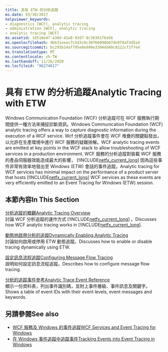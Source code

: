 ```yaml
---
title: 具有 ETW 的分析追蹤
ms.date: 03/30/2017
helpviewer_keywords:
- diagnostics [WCF], analytic tracing
- administration [WCF], analytic tracing
- analytic tracing [WCF]
ms.assetid: 1d518e47-a38d-41e8-93d7-8c3b361f6a56
ms.openlocfilehash: 4bb31eeac7c5d3c8c30f66090b07de9f8af4d5a4
ms.sourcegitcommit: bc293b14af795e0e999e3304dd40c0222cf2ffe4
ms.translationtype: MT
ms.contentlocale: zh-TW
ms.lasthandoff: 11/26/2020
ms.locfileid: "96274617"
---
```

# <a name="analytic-tracing-with-etw"></a><span data-ttu-id="72b98-102">具有 ETW 的分析追蹤</span><span class="sxs-lookup"><span data-stu-id="72b98-102">Analytic Tracing with ETW</span></span>

<span data-ttu-id="72b98-103">Windows Communication Foundation (WCF) 分析追蹤可在 WCF 服務執行期間提供一種方法來捕捉診斷資訊。</span><span class="sxs-lookup"><span data-stu-id="72b98-103">Windows Communication Foundation (WCF) analytic tracing offers a way to capture diagnostic information during the execution of a WCF service.</span></span> <span data-ttu-id="72b98-104">Wcf 分析追蹤事件會在 WCF 堆疊的關鍵點發出，以允許在生產環境中進行 WCF 服務的疑難排解。</span><span class="sxs-lookup"><span data-stu-id="72b98-104">WCF analytic tracing events are emitted at key points in the WCF stack to allow troubleshooting of WCF services in a production environment.</span></span> <span data-ttu-id="72b98-105">WCF 服務的分析追蹤對裝載 WCF 服務的產品伺服器效能造成最大的影響， [!INCLUDE[netfx_current_long](../../../../../includes/netfx-current-long-md.md)] 因為這些事件非常有效率地發出至 Windows (ETW) 會話的事件追蹤。</span><span class="sxs-lookup"><span data-stu-id="72b98-105">Analytic tracing for WCF services has minimal impact on the performance of a product server that hosts [!INCLUDE[netfx_current_long](../../../../../includes/netfx-current-long-md.md)] WCF services as these events are very efficiently emitted to an Event Tracing for Windows (ETW) session.</span></span>  
  
## <a name="in-this-section"></a><span data-ttu-id="72b98-106">本節內容</span><span class="sxs-lookup"><span data-stu-id="72b98-106">In This Section</span></span>  

 [<span data-ttu-id="72b98-107">分析追蹤的概觀</span><span class="sxs-lookup"><span data-stu-id="72b98-107">Analytic Tracing Overview</span></span>](analytic-tracing-overview.md)  
 <span data-ttu-id="72b98-108">討論 WCF 分析追蹤的運作方式 [!INCLUDE[netfx_current_long](../../../../../includes/netfx-current-long-md.md)] 。</span><span class="sxs-lookup"><span data-stu-id="72b98-108">Discusses how WCF analytic tracing works in [!INCLUDE[netfx_current_long](../../../../../includes/netfx-current-long-md.md)].</span></span>  
  
 [<span data-ttu-id="72b98-109">動態地啟用分析的追蹤</span><span class="sxs-lookup"><span data-stu-id="72b98-109">Dynamically Enabling Analytic Tracing</span></span>](dynamically-enabling-analytic-tracing.md)  
 <span data-ttu-id="72b98-110">討論如何啟用或停用 ETW 動態追蹤。</span><span class="sxs-lookup"><span data-stu-id="72b98-110">Discusses how to enable or disable tracing dynamically using ETW.</span></span>  
  
 [<span data-ttu-id="72b98-111">設定訊息流程追蹤</span><span class="sxs-lookup"><span data-stu-id="72b98-111">Configuring Message Flow Tracing</span></span>](configuring-message-flow-tracing.md)  
 <span data-ttu-id="72b98-112">說明如何設定訊息流程追蹤。</span><span class="sxs-lookup"><span data-stu-id="72b98-112">Describes how to configure message flow tracing.</span></span>  
  
 [<span data-ttu-id="72b98-113">分析的追蹤事件參考</span><span class="sxs-lookup"><span data-stu-id="72b98-113">Analytic Trace Event Reference</span></span>](analytic-trace-event-reference.md)  
 <span data-ttu-id="72b98-114">顯示一份資料表，列出事件識別碼，並附上事件層級、事件訊息及關鍵字。</span><span class="sxs-lookup"><span data-stu-id="72b98-114">Shows a table of event IDs with their event levels, event messages and keywords.</span></span>  
  
## <a name="see-also"></a><span data-ttu-id="72b98-115">另請參閱</span><span class="sxs-lookup"><span data-stu-id="72b98-115">See also</span></span>

- [<span data-ttu-id="72b98-116">WCF 服務及 Windows 的事件追蹤</span><span class="sxs-lookup"><span data-stu-id="72b98-116">WCF Services and Event Tracing for Windows</span></span>](../../samples/wcf-services-and-event-tracing-for-windows.md)
- [<span data-ttu-id="72b98-117">在 Windows 事件追蹤中追蹤事件</span><span class="sxs-lookup"><span data-stu-id="72b98-117">Tracking Events into Event Tracing in Windows</span></span>](../../../windows-workflow-foundation/samples/tracking-events-into-event-tracing-in-windows.md)
